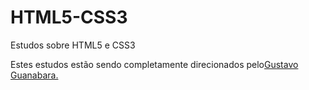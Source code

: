 # HTML5-CSS3
 Estudos sobre HTML5 e CSS3
 <p>Estes estudos estão sendo completamente direcionados pelo<a href="https://github.com/gustavoguanabara/html-css" target="_blank" rel="external">Gustavo Guanabara.</a></p>

